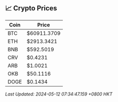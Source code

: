 ## 📈 Crypto Prices

| Coin | Price |
| ---- | ----- |
| BTC | $60911.3709 |
| ETH | $2913.3421 |
| BNB | $592.5019 |
| CRV | $0.4231 |
| ARB | $1.0021 |
| OKB | $50.1116 |
| DOGE | $0.1434 |

_Last Updated: 2024-05-12 07:34:47.159 +0800 HKT_